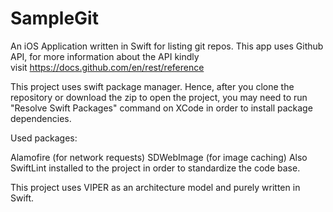 # SampleGit

An iOS Application written in Swift for listing git repos. This app uses Github API, for more information about the API kindly visit https://docs.github.com/en/rest/reference

This project uses swift package manager. Hence, after you clone the repository or download the zip to open the project, you may need to run "Resolve Swift Packages" command on XCode in order to install package dependencies.

Used packages:

Alamofire (for network requests)
SDWebImage (for image caching)
Also SwiftLint installed to the project in order to standardize the code base.

This project uses VIPER as an architecture model and purely written in Swift.
